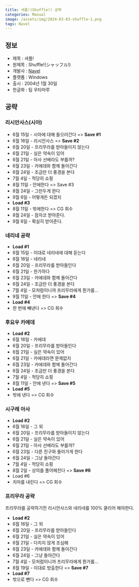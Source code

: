 ```yaml
---
title: 셔플!(Shuffle!) 공략
categories: Manual
image: /assets/img/2024-03-03-shuffle-1.png
tags: Navel
---
```


## 정보

* 제목 : 셔플!
* 원제목 : Shuffle!(シャッフル!)
* 개발사 : [Navel](/tags/navel)
* 플랫폼 : Windows
* 출시 : 2004년 1월 30일
* 한글화 : 팀 우타마루

## 공략

### 리시안사스(시아)

* 6월 15일 - 시아에 대해 들으러간다 => **Save #1**
* 6월 16일 - 리시안사스 => **Save #2**
* 6월 20일 - 프리무라를 받아들이지 않는다
* 6월 21일 - 실은 약속이 있어
* 6월 21일 - 아사 선배라도 부를까?
* 6월 23일 - 카에데와 함께 돌아간다
* 6월 24일 - 조금만 더 풍경을 본다
* 7월 4일 - 적당히 쇼핑
* 8월 11일 - 안에한다 => Save #3
* 8월 24일 - 그만두게 한다
* 9월 6일 - 어떻게든 되겠지
* **Load #3**
* 8월 11일 - 밖에한다 => CG 회수
* 8월 24일 - 잠자코 받아준다.
* 9월 6일 - 확실히 받아준다.

### 네리네 공략

* **Load #1**
* 6월 15일 - 이대로 네리네에 대해 듣는다
* 6월 16일 - 네리네
* 6월 20일 - 프리무라를 받아들인다
* 6월 21일 - 한가하다
* 6월 23일 - 카에데와 함께 돌아간다
* 6월 24일 - 조금만 더 풍경을 본다
* 7월 4일 - 모처럼이니까 프리무라에게 뭔가를...
* 9월 11일 - 안에 한다 => **Save #4**
* **Load #4**
* 한 번에 빼낸다 => CG 회수

### 후요우 카에데

* **Load #2**
* 6월 16일 - 카에데
* 6월 20일 - 프리무라를 받아들인다
* 6월 21일 - 실은 약속이 있어
* 6월 21일 - 카에데라면 문제없지
* 6월 23일 - 카에데와 함께 돌아간다
* 6월 24일 - 조금만 더 풍경을 본다
* 7월 4일 - 적당히 쇼핑
* 8월 11일 - 안에 낸다 => **Save #5**
* **Load #5**
* 밖에 낸다 => CG 회수
 
### 시구레 아사

* **Load #2**
* 6월 16일 - 그 외
* 6월 20일 - 프리무라를 받아들이지 않는다
* 6월 21일 - 실은 약속이 있어
* 6월 21일 - 아사 선배라도 부를까?
* 6월 23일 - 다른 친구와 돌아가게 한다
* 6월 24일 - 그냥 돌아간다
* 7월 4일 - 적당히 쇼핑
* 8월 2일 - 상의를 풀어헤친다 => **Save #6**
* Load #6
* 치마를 내린다 => CG 회수

### 프리무라 공략

프리무라를 공략하기전 리시안사스와 네리네를 100% 클리어 해야한다.  

* **Load #2**
* 6월 16일 - 그 외
* 6월 20일 - 프리무라를 받아들인다
* 6월 21일 - 실은 약속이 있어
* 6월 21일 - 다치지 않게 조심해
* 6월 23일 - 카에데와 함께 돌아간다
* 6월 24일 - 그냥 돌아간다
* 7월 4일 - 모처럼이니까 프리무라에게 뭔가를...
* 8월 19일 - 이대로 방출한다 => **Save #7**
* **Load #7**
* 밖으로 뺀다 => CG 회수
